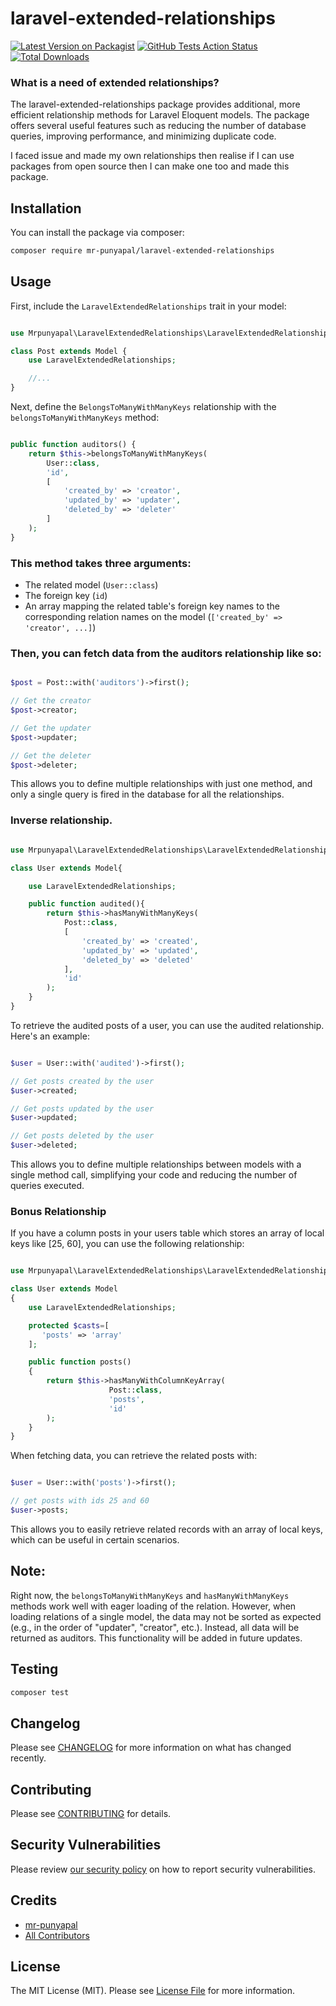 # laravel-extended-relationships

[![Latest Version on Packagist](https://img.shields.io/packagist/v/mr-punyapal/laravel-extended-relationships.svg?style=flat-square)](https://packagist.org/packages/mr-punyapal/laravel-extended-relationships)
[![GitHub Tests Action Status](https://img.shields.io/github/actions/workflow/status/mr-punyapal/laravel-extended-relationships/run-tests.yml?branch=main&label=tests&style=flat-square)](https://github.com/mr-punyapal/laravel-extended-relationships/actions?query=workflow%3Arun-tests+branch%3Amain)
[![Total Downloads](https://img.shields.io/packagist/dt/mr-punyapal/laravel-extended-relationships.svg?style=flat-square)](https://packagist.org/packages/mr-punyapal/laravel-extended-relationships)

### What is a need of extended relationships?
The laravel-extended-relationships package provides additional, more efficient relationship methods for Laravel Eloquent models. The package offers several useful features such as reducing the number of database queries, improving performance, and minimizing duplicate code.
  
I faced issue and made my own relationships then realise if I can use packages from open source then I can make one too and made this package.

## Installation

You can install the package via composer:

```bash
composer require mr-punyapal/laravel-extended-relationships
```

## Usage

First, include the `LaravelExtendedRelationships` trait in your model:

```php

use Mrpunyapal\LaravelExtendedRelationships\LaravelExtendedRelationships;

class Post extends Model {
    use LaravelExtendedRelationships;

    //...
}

```

Next, define the `BelongsToManyWithManyKeys` relationship with the `belongsToManyWithManyKeys` method:

```php

public function auditors() {
    return $this->belongsToManyWithManyKeys(
        User::class,
        'id',
        [
            'created_by' => 'creator',
            'updated_by' => 'updater',
            'deleted_by' => 'deleter'
        ]
    );
}

```

### This method takes three arguments:

* The related model (`User::class`)
* The foreign key (`id`)
* An array mapping the related table's foreign key names to the corresponding relation names on the model (`['created_by' => 'creator', ...]`)

### Then, you can fetch data from the auditors relationship like so:

```php

$post = Post::with('auditors')->first();

// Get the creator
$post->creator;

// Get the updater
$post->updater;

// Get the deleter
$post->deleter;


```

This allows you to define multiple relationships with just one method, and only a single query is fired in the database for all the relationships.



### Inverse relationship.


```php

use Mrpunyapal\LaravelExtendedRelationships\LaravelExtendedRelationships;

class User extends Model{

    use LaravelExtendedRelationships;

    public function audited(){
        return $this->hasManyWithManyKeys(
            Post::class,
            [
                'created_by' => 'created', 
                'updated_by' => 'updated', 
                'deleted_by' => 'deleted'
            ],
            'id'
        );
    }
}

```

To retrieve the audited posts of a user, you can use the audited relationship. Here's an example:

```php

$user = User::with('audited')->first();

// Get posts created by the user
$user->created;

// Get posts updated by the user
$user->updated;

// Get posts deleted by the user
$user->deleted;

```

This allows you to define multiple relationships between models with a single method call, simplifying your code and reducing the number of queries executed.

### Bonus Relationship

If you have a column posts in your users table which stores an array of local keys like [25, 60], you can use the following relationship:

```php 

use Mrpunyapal\LaravelExtendedRelationships\LaravelExtendedRelationships;

class User extends Model
{
    use LaravelExtendedRelationships;

    protected $casts=[
       'posts' => 'array'
    ];

    public function posts()
    {
        return $this->hasManyWithColumnKeyArray(
                      Post::class,
                      'posts', 
                      'id'
        );
    }
}

```

When fetching data, you can retrieve the related posts with:

```php

$user = User::with('posts')->first();

// get posts with ids 25 and 60
$user->posts;

```
This allows you to easily retrieve related records with an array of local keys, which can be useful in certain scenarios.

## Note:

Right now, the `belongsToManyWithManyKeys` and `hasManyWithManyKeys` methods work well with eager loading of the relation. However, when loading relations of a single model, the data may not be sorted as expected (e.g., in the order of "updater", "creator", etc.). Instead, all data will be returned as auditors. This functionality will be added in future updates.

## Testing

```bash
composer test
```

## Changelog

Please see [CHANGELOG](CHANGELOG.md) for more information on what has changed recently.

## Contributing

Please see [CONTRIBUTING](CONTRIBUTING.md) for details.

## Security Vulnerabilities

Please review [our security policy](../../security/policy) on how to report security vulnerabilities.

## Credits

- [mr-punyapal](https://github.com/mr-punyapal)
- [All Contributors](../../contributors)

## License

The MIT License (MIT). Please see [License File](LICENSE.md) for more information.
